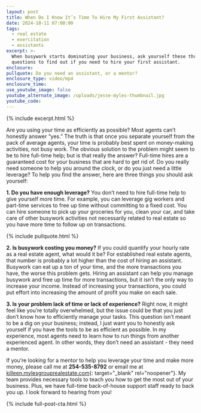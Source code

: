 ```yaml
---
layout: post
title: When Do I Know It’s Time To Hire My First Assistant?
date: 2024-10-11 07:00:00
tags:
  - real estate
  - exercitation
  - assistants
excerpt: >-
  When busywork starts dominating your business, ask yourself these three
  questions to find out if you need to hire your first assistant. 
enclosure:
pullquote: Do you need an assistant, or a mentor?
enclosure_type: video/mp4
enclosure_time:
use_youtube_image: false
youtube_alternate_image: /uploads/jesse-myles-thumbnail.jpg
youtube_code:
---
```

{% include excerpt.html %}

Are you using your time as efficiently as possible? Most agents can’t honestly answer “yes.” The truth is that once you separate yourself from the pack of average agents, your time is probably best spent on money-making activities, not busy work. The obvious solution to the problem might seem to be to hire full-time help; but is that really the answer? Full-time hires are a guaranteed cost for your business that are hard to get rid of. Do you really need someone to help you around the clock, or do you just need a little leverage? To help you find the answer, here are three things you should ask yourself:

**1\. Do you have enough leverage?** You don’t need to hire full-time help to give yourself more time. For example, you can leverage gig workers and part-time services to free up time without committing to a fixed cost. You can hire someone to pick up your groceries for you, clean your car, and take care of other busywork activities not necessarily related to real estate so you have more time to follow up on transactions.

{% include pullquote.html %}

**2\. Is busywork costing you money?** If you could quantify your hourly rate as a real estate agent, what would it be? For established real estate agents, that number is probably a lot higher than the cost of hiring an assistant. Busywork can eat up a ton of your time, and the more transactions you have, the worse this problem gets. Hiring an assistant can help you manage busywork and free up time for more transactions, but it isn’t the only way to increase your income. Instead of increasing your transactions, you could put effort into increasing the amount of profit you make on each sale.

**3\. Is your problem lack of time or lack of experience?** Right now, it might feel like you’re totally overwhelmed, but the issue could be that you just don’t know how to efficiently manage your tasks. This question isn’t meant to be a dig on your business; instead, I just want you to honestly ask yourself if you have the tools to be as efficient as possible. In my experience, most agents need to learn how to run things from another experienced agent. In other words, they don’t need an assistant - they need a mentor.

If you’re looking for a mentor to help you leverage your time and make more money, please call me at **254-535-8792** or email me at [killeen.mylesgrouprealestate.com](mailto:killeen.mylesgrouprealestate.com){: target="_blank" rel="noopener"}. My team provides necessary tools to teach you how to get the most out of your business. Plus, we have full-time back-of-house support staff ready to back you up. I look forward to hearing from you!

{% include full-post-cta.html %}

&nbsp;